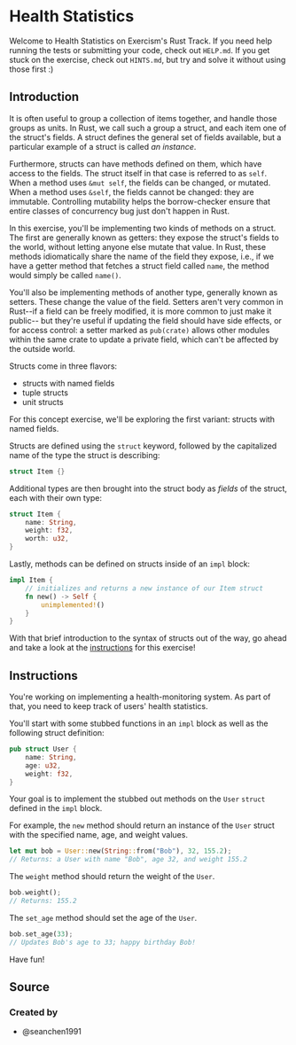 # Health Statistics

Welcome to Health Statistics on Exercism's Rust Track.
If you need help running the tests or submitting your code, check out `HELP.md`.
If you get stuck on the exercise, check out `HINTS.md`, but try and solve it without using those first :)

## Introduction

It is often useful to group a collection of items together, and handle those groups as units.
In Rust, we call such a group a struct, and each item one of the struct's fields.
A struct defines the general set of fields available, but a particular example of a struct is called _an instance_.

Furthermore, structs can have methods defined on them, which have access to the fields.
The struct itself in that case is referred to as `self`. When a method uses `&mut self`, the fields can be changed, or mutated.
When a method uses `&self`, the fields cannot be changed: they are immutable.
Controlling mutability helps the borrow-checker ensure that entire classes of concurrency bug just don't happen in Rust.

In this exercise, you'll be implementing two kinds of methods on a struct.
The first are generally known as getters: they expose the struct's fields to the world, without letting anyone else mutate that value.
In Rust, these methods idiomatically share the name of the field they expose, i.e.,
if we have a getter method that fetches a struct field called `name`, the method would simply be called `name()`.

You'll also be implementing methods of another type, generally known as setters. These change the value of the field.
Setters aren't very common in Rust--if a field can be freely modified, it is more common to just make it public--
but they're useful if updating the field should have side effects, or for access control:
a setter marked as `pub(crate)` allows other modules within the same crate to update a private field,
which can't be affected by the outside world.

Structs come in three flavors:

- structs with named fields
- tuple structs
- unit structs

For this concept exercise, we'll be exploring the first variant: structs with named fields.

Structs are defined using the `struct` keyword, followed by the capitalized name of the type the struct is describing:

```rust
struct Item {}
```

Additional types are then brought into the struct body as _fields_ of the struct, each with their own type:

```rust
struct Item {
    name: String,
    weight: f32,
    worth: u32,
}
```

Lastly, methods can be defined on structs inside of an `impl` block:

```rust
impl Item {
    // initializes and returns a new instance of our Item struct
    fn new() -> Self {
        unimplemented!()
    }
}
```

With that brief introduction to the syntax of structs out of the way,
go ahead and take a look at the [instructions](instructions.md) for this exercise!

## Instructions

You're working on implementing a health-monitoring system.
As part of that, you need to keep track of users' health statistics.

You'll start with some stubbed functions in an `impl` block as well as the following struct definition:

```rust
pub struct User {
    name: String,
    age: u32,
    weight: f32,
}
```

Your goal is to implement the stubbed out methods on the `User` `struct` defined in the `impl` block.

For example, the `new` method should return an instance of the `User` struct with the specified name, age, and weight values.

```rust
let mut bob = User::new(String::from("Bob"), 32, 155.2);
// Returns: a User with name "Bob", age 32, and weight 155.2
```

The `weight` method should return the weight of the `User`.

```rust
bob.weight();
// Returns: 155.2
```

The `set_age` method should set the age of the `User`.

```rust
bob.set_age(33);
// Updates Bob's age to 33; happy birthday Bob!
```

Have fun!

## Source

### Created by

- @seanchen1991
